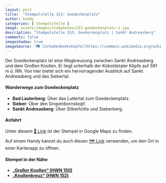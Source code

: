 ```yaml
---
layout: post
title:  "Stempelstelle 153: Goedeckenplatz"
author: buddy
categories: [ Stempelstelle ]
image: assets/images/stampboxes/153-goedeckenplatz-2.jpg
description: "Stempelstelle 153: Goedeckenplatz | Sankt Andreasberg"
comments: false
imageshadow: true
imageSource: '📷 [Schadenbeeksköpfe](https://commons.wikimedia.org/wiki/File:Schadenbeeksk%C3%B6pfe.jpg) von <a href="//commons.wikimedia.org/wiki/User:B.Thomas95" title="User:B.Thomas95">Thomas Binder</a> unter Lizenz [CC BY-SA 4.0](https://creativecommons.org/licenses/by-sa/4.0)'
---
```


Der Goedeckenplatz ist eine Wegkreuzung zwischen Sankt Andreasberg und dem Großen Knollen. Er liegt unterhalb der Koboldstaler Köpfe auf 591 m ü. NN. Von hier bietet sich ein hervorragender Ausblick auf Sankt Andreasberg und das Siebertal. 

#### Wanderwege zum Goedeckenplatz

- **Bad Lauterberg**: Über das Luttertal zum Goedeckenplatz.
- **Sieber**: Über den Gropenbornskopf.
- **Sankt Andreasberg**: Über Silberhütte und Sieberberg. 

#### Anfahrt

Unter diesem [📍 Link](https://www.google.com/maps/dir/?api=1&origin=&destination=51.68840%2C%2010.47205) ist der Stempel in Google Maps zu finden.

<div class="android-only">
  Auf einem Handy kannst du auch diesen 
  <a href="geo:51.68840,10.47205">🗺️ Link</a> 
  verwenden, um den Ort in einer Kartenapp zu öffnen.
  <p></p>
</div>

#### Stempel in der Nähe

- [**„Großer Knollen“ (HWN 150)**](/stempelstelle-150-großer-knollen)
- [**„Knollenkreuz“ (HWN 152)**](/stempelstelle-152-knollenkreuz)
